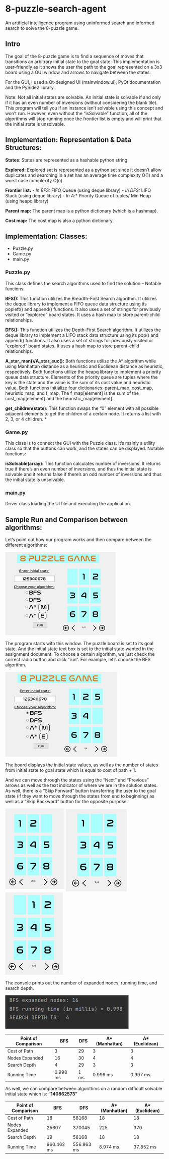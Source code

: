 # 8-puzzle-search-agent
An artificial intelligence program using uninformed search and informed search to solve the 8-puzzle game.

## Intro
The goal of the 8-puzzle game is to find a sequence of moves that transitions an arbitrary
initial state to the goal state.
This implementation is user-friendly as it shows the user the path to the goal represented
on a 3x3 board using a GUI window and arrows to navigate between the states.

For the GUI, I used a Qt-designed UI (mainwindow.ui), PyQt documentation and the
PySide2 library.

Note: Not all initial states are solvable. An initial state is solvable if and only if it has an
even number of inversions (without considering the blank tile).
This program will tell you if an instance isn’t solvable using this concept and won’t run.
However, even without the “isSolvable” function, all of the algorithms will stop running
once the frontier list is empty and will print that the initial state is unsolvable.


## Implementation: Representation & Data Structures:

**States**: States are represented as a hashable python string.

**Explored:** Explored set is represented as a python set since it doesn’t allow duplicates and
searching in a set has an average time complexity O(1) and a worst case complexity O(n).

**Frontier list:**
*- In BFS:* FIFO Queue (using deque library)
*- In DFS:* LIFO Stack (using deque library)
*- In A*:* Priority Queue of tuples/ Min Heap (using heapq library)

**Parent map:** The parent map is a python dictionary (which is a hashmap).

**Cost map:** The cost map is also a python dictionary.

## Implementation: Classes:
 - Puzzle.py
 - Game.py
 - main.py

### Puzzle.py
This class defines the search algorithms used to find the solution – Notable funcions:

**BFS():** This function utilizes the Breadth-First Search algorithm. It utilizes the deque
library to implement a FIFO queue data structure using its popleft() and append()
functions. It also uses a set of strings for previously visited or “explored” board states. It
uses a hash map to store parent-child relationships.

**DFS():** This function utilizes the Depth-First Search algorithm. It utilizes the deque library
to implement a LIFO stack data structure using its pop() and append() functions.
It also uses a set of strings for previously visited or “explored” board states. It uses a hash
map to store parent-child relationships.

**A_star_man()/A_star_euc():** Both functions utilize the A* algorithm while using
Manhattan distance as a heuristic and Euclidean distance as heuristic, respectively.
Both functions utilize the heapq library to implement a priority queue data structure.
Elements of the priority queue are tuples where the key is the state and the value is the
sum of its cost value and heuristic value.
Both functions initialize four dictionaries: parent_map, cost_map, heuristic_map, and f_map.
The f_map[element] is the sum of the cost_map[element] and the heuristic_map[element].

**get_children(state):** This function swaps the “0” element with all possible adjacent
elements to get the children of a certain node. It returns a list with 2, 3, or 4 children.
       *
### Game.py
This class is to connect the GUI with the Puzzle class. It’s mainly a utility class so that the
buttons can work, and the states can be displayed. Notable functions:

**isSolvable(array):** This function calculates number of inversions. It returns true if there’s
an even number of inversions, and thus the initial state is solvable and it returns false if
there’s an odd number of inversions and thus the initial state is unsolvable.

### main.py
Driver class loading the UI file and executing the application.

## Sample Run and Comparison between algorithms:
Let’s point out how our program works and then compare between the different
algorithms:

![Picture1](Picture1.png)

The program starts with this window. The puzzle board is set to its goal state. And the
initial state text box is set to the initial state wanted in the assignment document.
To choose a certain algorithm, we just check the correct radio button and click “run”.
For example, let’s choose the BFS algorithm.

![Picture2](Picture2.png)

The board displays the initial state values, as well as the number of states from initial state
to goal state which is equal to cost of path + 1.

And we can move through the states using the “Next” and “Previous” arrows as well as the
text indicator of where we are in the solution states. As well, there is a “Skip Forward”
button transferring the user to the goal state (if they want to move through the states from
end to beginning) as well as a “Skip Backward” button for the opposite purpose.

![Picture3](Picture3.png) ![Picture4](Picture4.png) ![Picture5](Picture5.png)

The console prints out the number of expanded nodes, running time, and search depth.

![Picture6](Picture6.png)

| Point of Comparison   | BFS | DFS | A* (Manhattan) | A* (Euclidean) | 
| --------------------- | ---------| --------- | --------- | --------- |
| Cost of Path | 3 | 29 | 3 | 3 |
| Nodes Expanded | 16 | 30 | 4 | 4 | 
| Search Depth | 4 | 29 | 3 | 3 |
| Running Time | 0.998 ms | 1 ms | 0.996  ms | 0.997 ms | 

As well, we can compare between algorithms on a random difficult solvable initial state which is: **“140862573”**

| Point of Comparison   | BFS | DFS | A* (Manhattan) | A* (Euclidean) | 
| ----------------------- | -----------| -------- | ------------- | ------------ |
| Cost of Path | 18 | 58168 | 18 | 18 |
| Nodes Expanded | 25607 | 370045 | 225 | 370 | 
| Search Depth | 19 | 58168 | 18 | 18 |
| Running Time | 960.462 ms	| 556.963 ms	| 8.974 ms	| 37.852 ms |
